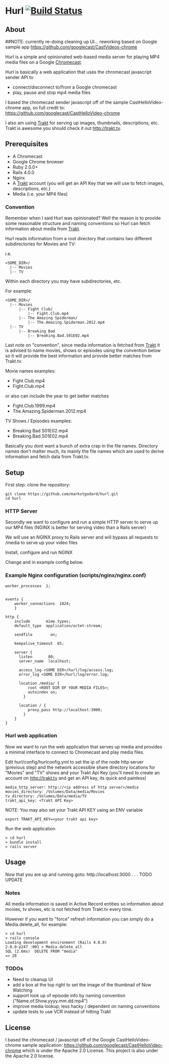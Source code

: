 # Hurl [![Build Status](https://travis-ci.org/markstgodard/hurl.svg?branch=master)](https://travis-ci.org/markstgodard/hurl)


## About


##NOTE: currently re-doing cleaning up UI... reworking based on Google sample app https://github.com/googlecast/CastVideos-chrome



Hurl is a simple and opinionated web-based media server for playing MP4 media files on
a Google [Chromecast](http:www.google.com/chromecast).

Hurl is basically a web application that uses the chromecast javascript sender API to
- connect/disconnect to/from a Google chromecast
- play, pause and stop mp4 media files

I based the chromecast sender javascript off of the sample CastHelloVideo-chrome app, so full credit to:
https://github.com/googlecast/CastHelloVideo-chrome

I also am using [Trakt](http://trakt.tv) for serving up images, thumbnails, descriptions, etc.
Trakt is awesome you should check it out http://trakt.tv.

## Prerequisites

 - A Chromecast
 - Google Chrome browser
 - Ruby 2.0.0+
 - Rails 4.0.0
 - Nginx
 - A [Trakt](http://trakt.tv) account (you will get an API Key that we will use to fetch images, descriptions, etc.)
 - Media (i.e. your MP4 files)


### Convention
Remember when I said Hurl was opinionated? Well the reason is to provide some
reasonable structure and naming conventions so Hurl can fetch information about
media from [Trakt](http://trakt.tv).


Hurl reads information from a root directory that contains two different subdirectories for Movies and TV:

i.e.

    <SOME_DIR>/
      |-- Movies
      |-- TV


Within each directory you may have subdirectories, etc.

For example:

    <SOME_DIR>/
      |-- Movies
          |-- Fight Club/
              |-- Fight.Club.mp4
          |-- The Amazing Spiderman/
              |-- The.Amazing.Spiderman.2012.mp4
      |-- TV
          |-- Breaking Bad
              |-- Breaking.Bad.S01E02.mp4


Last note on "convention", since media information is fetched from [Trakt](http://trakt.tv)
it is advised to name movies, shows or episodes using the convention below so
it will provide the best information and provide better matches from Trakt.tv.


Movie names examples:

- Fight Club.mp4
- Fight.Club.mp4

or also can include the year to get better matches

- Fight.Club.1999.mp4
- The.Amazing.Spiderman.2012.mp4

TV Shows / Episodes examples:

- Breaking Bad S01E02.mp4
- Breaking.Bad.S01E02.mp4


Basically you dont want a bunch of extra crap in the file names.
Directory names don't matter much, its mainly the file names which are
used to derive information and fetch data from Trakt.tv.


## Setup

First step: clone the repository:

    git clone https://github.com/markstgodard/hurl.git
    cd hurl


### HTTP Server
Secondly we want to configure and run a simple HTTP server to serve
up our MP4 files (NGINX is better for serving video than a Rails server)

We will use an NGINX proxy to Rails server and will bypass
all requests to /media to serve up your video files


Install, configure and run NGINX

Change <SOME DIR> and <ROOT DIR> in example config below.

### Example Nginx configuration (scripts/nginx/nginx.conf)

    worker_processes  1;


    events {
        worker_connections  1024;
        }

    http {
        include       mime.types;
        default_type  application/octet-stream;

        sendfile        on;

        keepalive_timeout  65;

        server {
          listen       80;
          server_name  localhost;

          access_log <SOME DIR>/hurl/log/access.log;
          error_log <SOME DIR>/hurl/log/error.log;

          location /media/ {
              root <ROOT DIR OF YOUR MEDIA FILES>;
              autoindex on;
            }

          location / {
              proxy_pass http://localhost:3000;
            }
        }
    }



### Hurl web application
Now we want to run the web application that serves up media
and provides a minimal interface to connect to Chromecast
and play media files.


Edit hurl/config/hurlconfig.yml to set the ip of the
node http server (previous step) and the network accessible
share directory locations for "Movies" and "TV" shows
and your Trakt Api Key (you'll need to create an account on http://trakt.tv and
get an API key, its quick and painless)

    media_http_server: http://<ip address of http server>/media
    movies_directory: /Volumes/Data/media/Movies
    tv_directory: /Volumes/Data/media/TV
    trakt_api_key: <Trakt API Key>


NOTE: You may also set your Trakt API KEY using an ENV variable

    export TRAKT_API_KEY=<your trakt api key>


Run the web application

    > cd hurl
    > bundle install
    > rails server


## Usage

Now that you are up and running goto: http://localhost:3000
. . . TODO UPDATE


### Notes

All media information is saved in Active Record entities
so information about movies, tv shows, etc is not fetched from Trakt.tv
every time.

However if you want to "force" refresh information you can simply
do a Media.delete_all, for example:

    > cd hurl
    > rails console
    Loading development environment (Rails 4.0.0)
    2.0.0-p247 :001 > Media.delete_all
    SQL (2.6ms)  DELETE FROM "media"
    => 28




### TODOs

 - Need to cleanup UI
 - add a box at the top right to set the image of the thumbnail of Now Watching
 - support look up of episode info by naming convention ("Name.of.Show.yyyy.mm.dd.mp4")
 - improve media lookup, less hacky / dependent on naming conventions
 - update tests to use VCR instead of hitting Trakt



## License

I based the chromecast / javascript off of the Google CastHelloVideo-chrome
sample application: https://github.com/googlecast/CastHelloVideo-chrome
which is under the Apache 2.0 License. This project is also under the Apache 2.0
license.
